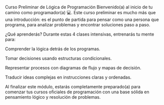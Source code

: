 Curso Preliminar de Lógica de Programación
Bienvenido(a) al inicio de tu camino como programador(a) 💻.
Este curso preliminar es mucho más que una introducción: es el punto de partida para pensar como una persona que programa, para analizar problemas y encontrar soluciones paso a paso.

¿Qué aprenderás?
Durante estas 4 clases intensivas, entrenarás tu mente para:

Comprender la lógica detrás de los programas.

Tomar decisiones usando estructuras condicionales.

Representar procesos con diagramas de flujo y mapas de decisión.

Traducir ideas complejas en instrucciones claras y ordenadas.

Al finalizar este módulo, estarás completamente preparado(a) para comenzar tus cursos oficiales de programación con una base sólida en pensamiento lógico y resolución de problemas.
